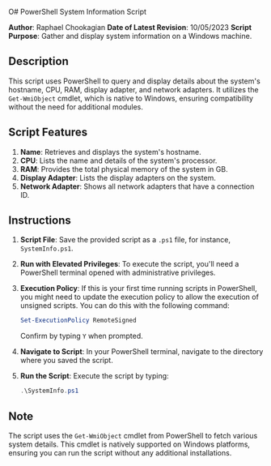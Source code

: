 O# PowerShell System Information Script

**Author**: Raphael Chookagian
**Date of Latest Revision**: 10/05/2023
**Script Purpose**: Gather and display system information on a Windows machine.

## Description

This script uses PowerShell to query and display details about the system's hostname, CPU, RAM, display adapter, and network adapters. It utilizes the `Get-WmiObject` cmdlet, which is native to Windows, ensuring compatibility without the need for additional modules.

## Script Features

1. **Name**: Retrieves and displays the system's hostname.
2. **CPU**: Lists the name and details of the system's processor.
3. **RAM**: Provides the total physical memory of the system in GB.
4. **Display Adapter**: Lists the display adapters on the system.
5. **Network Adapter**: Shows all network adapters that have a connection ID.

## Instructions

1. **Script File**: Save the provided script as a `.ps1` file, for instance, `SystemInfo.ps1`.
2. **Run with Elevated Privileges**: To execute the script, you'll need a PowerShell terminal opened with administrative privileges.
3. **Execution Policy**: If this is your first time running scripts in PowerShell, you might need to update the execution policy to allow the execution of unsigned scripts. You can do this with the following command:

   ```powershell
   Set-ExecutionPolicy RemoteSigned
   ```

   Confirm by typing `Y` when prompted.
4. **Navigate to Script**: In your PowerShell terminal, navigate to the directory where you saved the script.
5. **Run the Script**: Execute the script by typing:

   ```powershell
   .\SystemInfo.ps1
   ```

## Note

The script uses the `Get-WmiObject` cmdlet from PowerShell to fetch various system details. This cmdlet is natively supported on Windows platforms, ensuring you can run the script without any additional installations.
